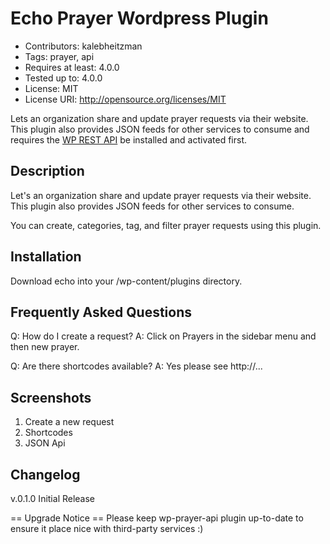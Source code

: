 # Echo Prayer Wordpress Plugin

* Contributors: kalebheitzman
* Tags: prayer, api
* Requires at least: 4.0.0
* Tested up to: 4.0.0
* License: MIT
* License URI: http://opensource.org/licenses/MIT

Lets an organization share and update prayer requests via their website. This plugin also provides JSON feeds for other services to consume and requires the [WP REST API](https://wordpress.org/plugins/rest-api/) be installed and activated first.

## Description
Let's an organization share and update prayer requests via their website. This plugin also provides JSON feeds for other services to consume.

You can create, categories, tag, and filter prayer requests using this plugin.

## Installation
Download echo into your /wp-content/plugins directory.

## Frequently Asked Questions
Q: How do I create a request?
A: Click on Prayers in the sidebar menu and then new prayer.

Q: Are there shortcodes available?
A: Yes please see http://...

## Screenshots
1. Create a new request
2. Shortcodes
3. JSON Api

## Changelog
v.0.1.0 Initial Release

== Upgrade Notice ==
Please keep wp-prayer-api plugin up-to-date to ensure it place nice with third-party services :)